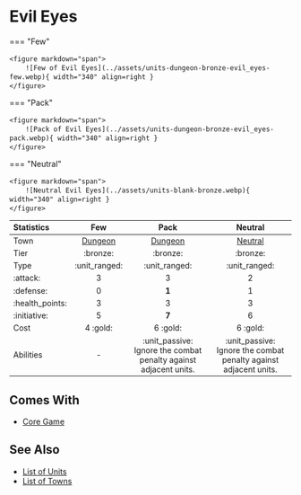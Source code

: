 # Evil Eyes

=== "Few"

    <figure markdown="span">
        ![Few of Evil Eyes](../assets/units-dungeon-bronze-evil_eyes-few.webp){ width="340" align=right }
    </figure>

=== "Pack"

    <figure markdown="span">
        ![Pack of Evil Eyes](../assets/units-dungeon-bronze-evil_eyes-pack.webp){ width="340" align=right }
    </figure>

=== "Neutral"

    <figure markdown="span">
        ![Neutral Evil Eyes](../assets/units-blank-bronze.webp){ width="340" align=right }
    </figure>


| Statistics | Few | Pack | Neutral |
| :--- | :---: | :---: | :---: |
| Town | [Dungeon](../towns/dungeon.md) | [Dungeon](../towns/dungeon.md) | [Neutral](../towns/neutral.md) |
| Tier | :bronze: | :bronze: | :bronze: |
| Type | :unit_ranged: | :unit_ranged: | :unit_ranged: |
| :attack: | 3 | 3 | 2 |
| :defense: | 0 | **1** | 1 |
| :health_points: | 3 | 3 | 3 |
| :initiative: | 5 | **7** | 6 |
| Cost | 4 :gold: | 6 :gold: | 6 :gold: |
| Abilities | - | :unit_passive: Ignore the combat penalty against adjacent units. | :unit_passive: Ignore the combat penalty against adjacent units. |


## Comes With

- [Core Game](../content.md)


## See Also

- [List of Units](index.md)
- [List of Towns](../towns/index.md)